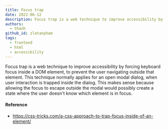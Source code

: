 ```yaml
---
title: Focus trap
date: 2022-06-12
description: Focus trap is a web technique to improve accessibility by forcing keyboard focus inside a DOM element, to prevent the user navigating outside that element.
authors:
  - thanh
github_id: zlatanpham
tags:
  - frontend
  - html
  - accessibility
---
```


Focus trap is a web technique to improve accessibility by forcing keyboard focus inside a DOM element, to prevent the user navigating outside that element. This technique normally applies for an open modal dialog, when user interaction is trapped inside the dialog. This makes sense because allowing the focus to escape outside the modal would possibly create a state where the user doesn't know which element is in focus.

#### Reference

- https://css-tricks.com/a-css-approach-to-trap-focus-inside-of-an-element/

